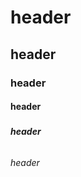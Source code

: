 # <h1> header

## <h2> header

### <h3> header

#### <h4> header

##### <h5> header

###### <h6> header

